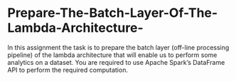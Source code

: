 # Prepare-The-Batch-Layer-Of-The-Lambda-Architecture-

In this assignment the task is to prepare the batch layer (off-line processing pipeline) of the lambda architecture that will enable us to perform some analytics on a dataset. You are required to use Apache Spark’s DataFrame API to perform the required computation.
